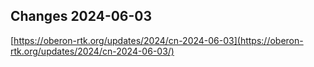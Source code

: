 ## Changes 2024-06-03

[https://oberon-rtk.org/updates/2024/cn-2024-06-03](https://oberon-rtk.org/updates/2024/cn-2024-06-03/)
